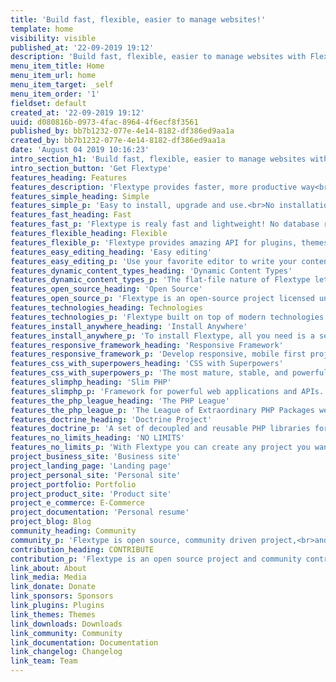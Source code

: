 ```yaml
---
title: 'Build fast, flexible, easier to manage websites!'
template: home
visibility: visible
published_at: '22-09-2019 19:12'
description: 'Build fast, flexible, easier to manage websites with Flextype.'
menu_item_title: Home
menu_item_url: home
menu_item_target: _self
menu_item_order: '1'
fieldset: default
created_at: '22-09-2019 19:12'
uuid: d080816b-0973-4fac-8964-4f6ecf8f3561
published_by: bb7b1232-077e-4e14-8182-df386ed9aa1a
created_by: bb7b1232-077e-4e14-8182-df386ed9aa1a
date: 'August 04 2019 10:16:23'
intro_section_h1: 'Build fast, flexible, easier to manage websites with Flextype.'
intro_section_button: 'Get Flextype'
features_heading: Features
features_description: 'Flextype provides faster, more productive way<br> for you to build and manage websites.'
features_simple_heading: Simple
features_simple_p: 'Easy to install, upgrade and use.<br>No installation needed, just copy files to your server!'
features_fast_heading: Fast
features_fast_p: 'Flextype is realy fast and lightweight! No database required, flat files only!'
features_flexible_heading: Flexible
features_flexible_p: 'Flextype provides amazing API for plugins, themes and core developers!'
features_easy_editing_heading: 'Easy editing'
features_easy_editing_p: 'Use your favorite editor to write your content or nice Admin Panel'
features_dynamic_content_types_heading: 'Dynamic Content Types'
features_dynamic_content_types_p: 'The flat-file nature of Flextype lets you define custom fields for any of your entries.'
features_open_source_heading: 'Open Source'
features_open_source_p: 'Flextype is an open-source project licensed under the MIT LICENSE to set the world free!'
features_technologies_heading: Technologies
features_technologies_p: 'Flextype built on top of modern technologies.'
features_install_anywhere_heading: 'Install Anywhere'
features_install_anywhere_p: 'To install Flextype, all you need is a server running PHP 7'
features_responsive_framework_heading: 'Responsive Framework'
features_responsive_framework_p: 'Develop responsive, mobile first projects with Twitter Bootstrap.'
features_css_with_superpowers_heading: 'CSS with Superpowers'
features_css_with_superpowers_p: 'The most mature, stable, and powerful CSS extension language'
features_slimphp_heading: 'Slim PHP'
features_slimphp_p: 'Framework for powerful web applications and APIs.'
features_the_php_league_heading: 'The PHP League'
features_the_php_league_p: 'The League of Extraordinary PHP Packages well tested and using modern coding standards.'
features_doctrine_heading: 'Doctrine Project'
features_doctrine_p: 'A set of decoupled and reusable PHP libraries for powerful web applications.'
features_no_limits_heading: 'NO LIMITS'
features_no_limits_p: 'With Flextype you can create any project you want.'
project_business_site: 'Business site'
project_landing_page: 'Landing page'
project_personal_site: 'Personal site'
project_portfolio: Portfolio
project_product_site: 'Product site'
project_e_commerce: E-Commerce
project_documentation: 'Personal resume'
project_blog: Blog
community_heading: Community
community_p: 'Flextype is open source, community driven project,<br>and maintained by community!'
contribution_heading: CONTRIBUTE
contribution_p: 'Flextype is an open source project and community contributions are essential to its growing and success. Contributing to the Flextype is easy and you can give as little or as much time as you want.'
link_about: About
link_media: Media
link_donate: Donate
link_sponsors: Sponsors
link_plugins: Plugins
link_themes: Themes
link_downloads: Downloads
link_community: Community
link_documentation: Documentation
link_changelog: Changelog
link_team: Team
---
```

